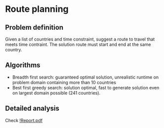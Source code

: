 # Route planning

## Problem definition
Given a list of countries and time constraint, suggest a route to travel that meets time contraint. The solution route must start and end at the same country.

## Algorithms
- Breadth first search: guaranteed optimal solution, unrealistic runtime on problem domain containing more than 10 countries
- Best first greedy search: solution optimal, fast to generate solution even on largest domain possible (241 countries).

## Detailed analysis
Check [!Report.pdf]("Report.pdf")
